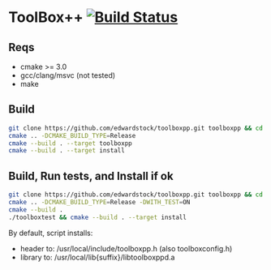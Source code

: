 # ToolBox++ [![Build Status](https://travis-ci.org/edwardstock/toolboxpp.svg?branch=master)](https://travis-ci.org/edwardstock/toolboxpp)


## Reqs
* cmake >= 3.0
* gcc/clang/msvc (not tested)
* make

## Build
```bash
git clone https://github.com/edwardstock/toolboxpp.git toolboxpp && cd toolboxpp/build
cmake .. -DCMAKE_BUILD_TYPE=Release
cmake --build . --target toolboxpp
cmake --build . --target install 
```

## Build, Run tests, and Install if ok
```bash
git clone https://github.com/edwardstock/toolboxpp.git toolboxpp && cd toolboxpp/build
cmake .. -DCMAKE_BUILD_TYPE=Release -DWITH_TEST=ON
cmake --build .
./toolboxtest && cmake --build . --target install
```

By default, script installs:
* header to: /usr/local/include/toolboxpp.h (also toolboxconfig.h)
* library to: /usr/local/lib{suffix}/libtoolboxppd.a